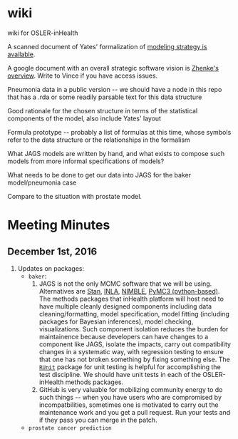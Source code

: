 # wiki
wiki for OSLER-inHealth

A scanned document of Yates' formalization of [modeling strategy is available](https://drive.google.com/open?id=0B5HGTlNkLUZOWXVUbVg0Mi1KeXZxQ0NrT3BHZ2RoRDUtQTBR).

A google document with an overall strategic software vision is [Zhenke's overview](https://drive.google.com/open?id=163_B8owojulBmZzGhqYJreWNsjkTbbCM6LTGLU-xbR4).  Write to Vince if you have access issues.

Pneumonia data in a public version -- we should have a node in this repo that has a .rda or some
readily parsable text for this data structure

Good rationale for the chosen structure in terms of the statistical components of the model, also include 
Yates' layout

Formula prototype -- probably a list of formulas at this time, whose symbols refer to the data structure
or the relationships in the formalism

What JAGS models are written by hand, and what exists to compose such models from more informal specifications
of models?

What needs to be done to get our data into JAGS for the baker model/pneumonia case

Compare to the situation with prostate model.


# Meeting Minutes

## December 1st, 2016

1. Updates on packages: 
    - `baker`: 
         1. JAGS is not the only MCMC software that we will be using. Alternatives are [Stan](http://mc-stan.org), [INLA](https://pymc-devs.github.io/pymc3/index.html), [NIMBLE](https://bids.berkeley.edu/research/nimble-numerical-inference-hierarchical-models-using-bayesian-and-likelihood-estimation), [PyMC3 (python-based)](https://pymc-devs.github.io/pymc3/index.html). The methods packages that inHealth platform will host need to have multiple cleanly designed components including data cleaning/formatting, model specification, model fitting (including packages for Bayesian inferences), model checking, visualizations. Such component isolation reduces the burden for maintainence because developers can have changes to a component like JAGS, isolate the impacts, carry out compatibility changes in a systematic way, with regression testing to ensure that one has not broken something by fixing something else. The [`RUnit`](https://cran.r-project.org/web/packages/RUnit/index.html) package for unit testing is helpful for accomplishing the test discipline. We should have unit tests in each of the OSLER-inHealth methods packages.
         1. GitHub is very valuable for mobilizing community energy to do such things -- when you have
users who are compromised by incompatbilities, sometimes one is motivated to carry out the
maintenance work and you get a pull request.  Run your tests and if they pass you can merge
in the patch.
    - `prostate cancer prediction`
